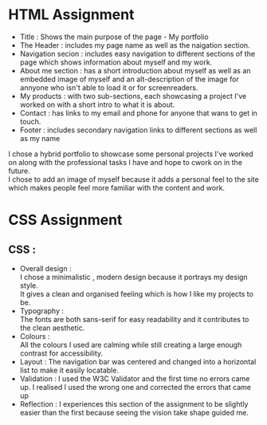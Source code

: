 # HTML Assignment 
* Title : Shows the main purpose of the page - My portfolio <br>
* The Header : includes my page name as well as the naigation section.<br>
* Navigation secion : includes easy navigation to different sections of the page which shows information about myself and my work.<br>
* About me section : has a short introduction about myself as well as an embedded image of myself and an alt-description of the image for annyone who isn't able to load it or for screenreaders.<br>
* My products : with two sub-sections, each showcasing a project I've worked on with a short intro to what it is about.<br>
* Contact : has links to my email and phone for anyone that wans to get in touch.<br>
* Footer : includes secondary navigation links to different sections as well as my name <br>

I chose a hybrid portfolio to showcase some personal projects I've worked on along with the professional tasks I have and hope to cwork on in the future.<br>
I chose to add an image of myself because it adds a personal feel to the site which makes people feel more familiar with the content and work.<br>

# CSS Assignment 
## CSS : <br>
* Overall design : <br>
  I chose a minimalistic , modern design because it portrays my design style. <br>
  It gives a clean and organised feeling which is how I like my projects to be.<br>
* Typography : <br>
  The fonts are both sans-serif for easy readability and it contributes to the clean aesthetic.<br>
* Colours : <br>
  All the colours I used are calming while still creating a large enough contrast for accessibility. <br>
* Layout : 
  The navigation bar was centered and changed into a horizontal list to make it easily locatable. <br>
* Validation :
  I used the W3C Validator and the first time no errors came up. I realised I used the wrong one and corrected the errors that came up <br>
* Reflection :
  I experiences this section of the assignment to be slightly easier than the first because seeing the vision take shape guided me.

  
